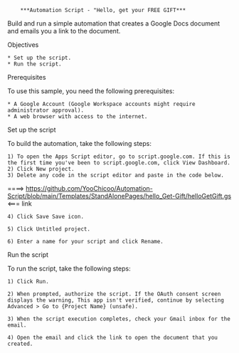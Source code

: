 		***Automation Script - "Hello, get your FREE GIFT***
 


Build and run a simple automation that creates a Google Docs document and emails you a link to the document.

Objectives

	* Set up the script.
	* Run the script.

Prerequisites

To use this sample, you need the following prerequisites:

	* A Google Account (Google Workspace accounts might require administrator approval).
	* A web browser with access to the internet.

Set up the script

To build the automation, take the following steps:

	1) To open the Apps Script editor, go to script.google.com. If this is the first time you've been to script.google.com, click View Dashboard.
	2) Click New project.
	3) Delete any code in the script editor and paste in the code below.

====> https://github.com/YooChicoo/Automation-Script/blob/main/Templates/StandAlonePages/hello_Get-Gift/helloGetGift.gs <=== link 


	4) Click Save Save icon.

	5) Click Untitled project.

	6) Enter a name for your script and click Rename.


Run the script

To run the script, take the following steps:

	1) Click Run.

	2) When prompted, authorize the script. If the OAuth consent screen displays the warning, This app isn't verified, continue by selecting Advanced > Go to {Project Name} (unsafe).

	3) When the script execution completes, check your Gmail inbox for the email.

	4) Open the email and click the link to open the document that you created.




